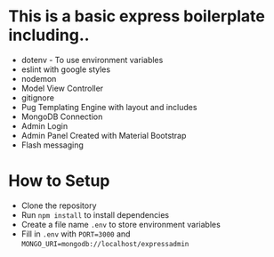 # This is a basic express boilerplate including..
- dotenv - To use environment variables
- eslint with google styles
- nodemon
- Model View Controller
- gitignore
- Pug Templating Engine with layout and includes
- MongoDB Connection
- Admin Login
- Admin Panel Created with Material Bootstrap
- Flash messaging

# How to Setup
- Clone the repository
- Run `npm install` to install dependencies
- Create a file name `.env` to store environment variables
- Fill in `.env` with `PORT=3000` and `MONGO_URI=mongodb://localhost/expressadmin`